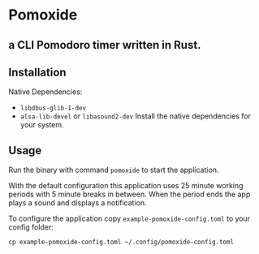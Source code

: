 # Pomoxide
## a CLI Pomodoro timer written in Rust.


## Installation

Native Dependencies:
- `libdbus-glib-1-dev`
- `alsa-lib-devel` or `libasound2-dev`
Install the native dependencies for your system.

## Usage

Run the binary with command `pomoxide` to start the application.

With the default configuration this application
uses 25 minute working periods with 5 minute breaks in between.
When the period ends the app plays a sound and displays a notification.

To configure the application copy  `example-pomoxide-config.toml`
to your config folder:
```
cp example-pomoxide-config.toml ~/.config/pomoxide-config.toml

```


